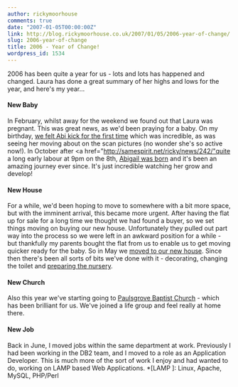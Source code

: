 ```yaml
---
author: rickymoorhouse
comments: true
date: "2007-01-05T00:00:00Z"
link: http://blog.rickymoorhouse.co.uk/2007/01/05/2006-year-of-change/
slug: 2006-year-of-change
title: 2006 - Year of Change!
wordpress_id: 1534
---
```


2006 has been quite a year for us - lots and lots has happened and changed. Laura has done a great summary of her highs and lows for the year, and here's my year...


<!--more-->


#### New Baby




In February, whilst away for the weekend we found out that Laura was pregnant. This was great news, as we'd been praying for a baby.  On my birthday, [we felt Abi kick for the first time](http://samespirit.net/ricky/news/230/) which was incredible, as was seeing her moving about on the scan pictures (no wonder she's so active now!).
In October after <a href="http://samespirit.net/ricky/news/242/"quite a long early labour at 9pm on the 8th, [Abigail was born](http://samespirit.net/ricky/news/244/) and it's been an amazing journey ever since. It's just incredible watching her grow and develop!





#### New House




For a while, we'd been hoping to move to somewhere with a bit more space, but with the imminent arrival, this became more urgent. After having the flat up for sale for a long time we thought we had found a buyer, so we set things moving on buying our new house. Unfortunately they pulled out part way into the process so we were left in an awkward position for a while - but thankfully my parents bought the flat from us to enable us to get moving quicker ready for the baby. So in May we [moved to our new house](http://samespirit.net/ricky/news/232/). Since then there's been all sorts of bits we've done with it - decorating, changing the toilet and [preparing the nursery](http://samespirit.net/ricky/news/234/).





#### New Church




Also this year we've starting going to [Paulsgrove Baptist Church](http://paulsgrove.org.uk) - which has been brilliant for us. We've joined a life group and feel really at home there.





#### New Job




Back in June, I moved jobs within the same department at work. Previously I had been working in the DB2 team, and I moved to a role as an Application Developer. This is much more of the sort of work I enjoy and had wanted to do, working on LAMP  based Web Applications.
  *[LAMP ]: Linux, Apache, MySQL, PHP/Perl
